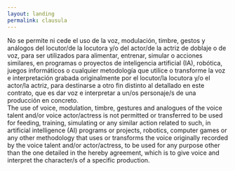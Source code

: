 ```yaml
---
layout: landing
permalink: clausula
---
```

<div class="px-4 py-4">No se permite ni cede el uso de la voz, modulación, timbre, gestos y análogos del locutor/de la locutora y/o del actor/de la actriz de doblaje o de voz, para ser utilizados para alimentar, entrenar, simular o acciones similares, en programas o proyectos de inteligencia artificial (IA), robótica, juegos informáticos o cualquier metodología que utilice o transforme la voz e interpretación grabada originalmente por el locutor/la locutora y/o el actor/la actriz, para destinarse a otro fin distinto al detallado en este contrato, que es dar voz e interpretar a un/os personaje/s de una producción en concreto.</div>

<div class="px-4 py-4">The use of voice, modulation, timbre, gestures and analogues of the voice talent and/or voice actor/actress is not permitted or transferred to be used for feeding, training, simulating or any similar action related to such, in artificial intelligence (AI) programs or projects, robotics, computer games or any other methodology that uses or transforms the voice originally recorded by the voice talent and/or actor/actress, to be used for any purpose other than the one detailed in the hereby agreement, which is to give voice and interpret the character/s of a specific production.</div>